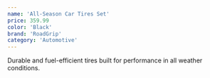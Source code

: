```yaml
---
name: 'All-Season Car Tires Set'
price: 359.99
color: 'Black'
brand: 'RoadGrip'
category: 'Automotive'
---
```


Durable and fuel-efficient tires built for performance in all weather conditions.
